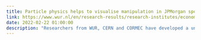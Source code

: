 ```yaml
---
title: Particle physics helps to visualise manipulation in JPMorgan spoofing case
link: https://www.wur.nl/en/research-results/research-institutes/economic-research/show-wecr/particle-physics-helps-to-visualise-manipulation-in-jpmorgan-spoofing-case.htm
date: 2022-02-22 01:00:00
description: "Researchers from WUR, CERN and CORMEC have developed a unique visualization method for financial markets using particle physics tools. With this tool, financial institutions or regulators can analyse all activity on the trade floor and dissect market manipulation, such as spoofing, in detail."
---
```

